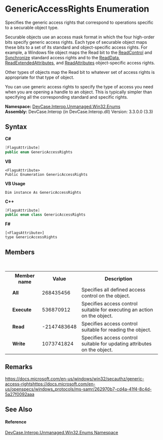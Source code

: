 # GenericAccessRights Enumeration
 

Specifies the generic access rights that correspond to operations specific to a securable object type. 

 Securable objects use an access mask format in which the four high-order bits specify generic access rights. Each type of securable object maps these bits to a set of its standard and object-specific access rights. For example, a Windows file object maps the Read bit to the <a href="T_DevCase_Interop_Unmanaged_Win32_Enums_StandardAccessRights">ReadControl</a> and <a href="T_DevCase_Interop_Unmanaged_Win32_Enums_StandardAccessRights">Synchronize</a> standard access rights and to the <a href="T_DevCase_Interop_Unmanaged_Win32_Enums_FileAccessRights">ReadData</a>, <a href="T_DevCase_Interop_Unmanaged_Win32_Enums_FileAccessRights">ReadExtendedAttributes</a>, and <a href="T_DevCase_Interop_Unmanaged_Win32_Enums_FileAccessRights">ReadAttributes</a> object-specific access rights. 

 Other types of objects map the Read bit to whatever set of access rights is appropriate for that type of object. 

 You can use generic access rights to specify the type of access you need when you are opening a handle to an object. This is typically simpler than specifying all the corresponding standard and specific rights.

**Namespace:**&nbsp;<a href="N_DevCase_Interop_Unmanaged_Win32_Enums">DevCase.Interop.Unmanaged.Win32.Enums</a><br />**Assembly:**&nbsp;DevCase.Interop (in DevCase.Interop.dll) Version: 3.3.0.0 (3.3)

## Syntax

**C#**<br />
``` C#
[FlagsAttribute]
public enum GenericAccessRights
```

**VB**<br />
``` VB
<FlagsAttribute>
Public Enumeration GenericAccessRights
```

**VB Usage**<br />
``` VB Usage
Dim instance As GenericAccessRights
```

**C++**<br />
``` C++
[FlagsAttribute]
public enum class GenericAccessRights
```

**F#**<br />
``` F#
[<FlagsAttribute>]
type GenericAccessRights
```


## Members
&nbsp;<table><tr><th></th><th>Member name</th><th>Value</th><th>Description</th></tr><tr><td /><td target="F:DevCase.Interop.Unmanaged.Win32.Enums.GenericAccessRights.All">**All**</td><td>268435456</td><td>Specifies all defined access control on the object.</td></tr><tr><td /><td target="F:DevCase.Interop.Unmanaged.Win32.Enums.GenericAccessRights.Execute">**Execute**</td><td>536870912</td><td>Specifies access control suitable for executing an action on the object.</td></tr><tr><td /><td target="F:DevCase.Interop.Unmanaged.Win32.Enums.GenericAccessRights.Read">**Read**</td><td>-2147483648</td><td>Specifies access control suitable for reading the object.</td></tr><tr><td /><td target="F:DevCase.Interop.Unmanaged.Win32.Enums.GenericAccessRights.Write">**Write**</td><td>1073741824</td><td>Specifies access control suitable for updating attributes on the object.</td></tr></table>

## Remarks
<a href="https://docs.microsoft.com/en-us/windows/win32/secauthz/generic-access-rights" target="_blank">https://docs.microsoft.com/en-us/windows/win32/secauthz/generic-access-rights</a><a href="https://docs.microsoft.com/en-us/openspecs/windows_protocols/ms-samr/262970b7-cd4a-41f4-8c4d-5a27f0092aaa" target="_blank">https://docs.microsoft.com/en-us/openspecs/windows_protocols/ms-samr/262970b7-cd4a-41f4-8c4d-5a27f0092aaa</a>

## See Also


#### Reference
<a href="N_DevCase_Interop_Unmanaged_Win32_Enums">DevCase.Interop.Unmanaged.Win32.Enums Namespace</a><br />